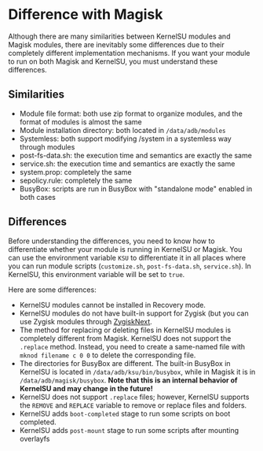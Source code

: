 # Difference with Magisk

Although there are many similarities between KernelSU modules and Magisk modules, there are inevitably some differences due to their completely different implementation mechanisms. If you want your module to run on both Magisk and KernelSU, you must understand these differences.

## Similarities

- Module file format: both use zip format to organize modules, and the format of modules is almost the same
- Module installation directory: both located in `/data/adb/modules`
- Systemless: both support modifying /system in a systemless way through modules
- post-fs-data.sh: the execution time and semantics are exactly the same
- service.sh: the execution time and semantics are exactly the same
- system.prop: completely the same
- sepolicy.rule: completely the same
- BusyBox: scripts are run in BusyBox with "standalone mode" enabled in both cases

## Differences

Before understanding the differences, you need to know how to differentiate whether your module is running in KernelSU or Magisk. You can use the environment variable `KSU` to differentiate it in all places where you can run module scripts (`customize.sh`, `post-fs-data.sh`, `service.sh`). In KernelSU, this environment variable will be set to `true`.

Here are some differences:

- KernelSU modules cannot be installed in Recovery mode.
- KernelSU modules do not have built-in support for Zygisk (but you can use Zygisk modules through [ZygiskNext](https://github.com/Dr-TSNG/ZygiskNext).
- The method for replacing or deleting files in KernelSU modules is completely different from Magisk. KernelSU does not support the `.replace` method. Instead, you need to create a same-named file with `mknod filename c 0 0` to delete the corresponding file.
- The directories for BusyBox are different. The built-in BusyBox in KernelSU is located in `/data/adb/ksu/bin/busybox`, while in Magisk it is in `/data/adb/magisk/busybox`. **Note that this is an internal behavior of KernelSU and may change in the future!**
- KernelSU does not support `.replace` files; however, KernelSU supports the `REMOVE` and `REPLACE` variable to remove or replace files and folders.
- KernelSU adds `boot-completed` stage to run some scripts on boot completed.
- KernelSU adds `post-mount` stage to run some scripts after mounting overlayfs
